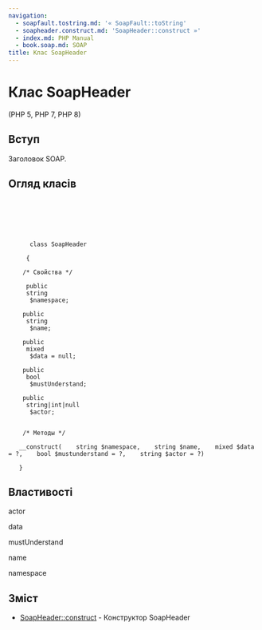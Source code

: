 ```yaml
---
navigation:
  - soapfault.tostring.md: '« SoapFault::toString'
  - soapheader.construct.md: 'SoapHeader::construct »'
  - index.md: PHP Manual
  - book.soap.md: SOAP
title: Клас SoapHeader
---
```

# Клас SoapHeader

(PHP 5, PHP 7, PHP 8)

## Вступ

Заголовок SOAP.

## Огляд класів

```synopsis

     
    

    
     
      class SoapHeader
     
     {

    /* Свойства */
    
     public
     string
      $namespace;

    public
     string
      $name;

    public
     mixed
      $data = null;

    public
     bool
      $mustUnderstand;

    public
     string|int|null
      $actor;


    /* Методы */
    
   __construct(    string $namespace,    string $name,    mixed $data = ?,    bool $mustunderstand = ?,    string $actor = ?)

   }
```

## Властивості

actor

data

mustUnderstand

name

namespace

## Зміст

-   [SoapHeader::construct](soapheader.construct.md) - Конструктор SoapHeader
